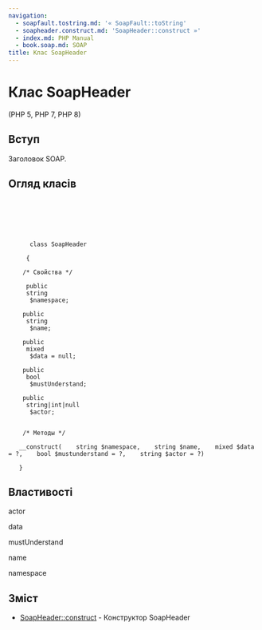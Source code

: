 ```yaml
---
navigation:
  - soapfault.tostring.md: '« SoapFault::toString'
  - soapheader.construct.md: 'SoapHeader::construct »'
  - index.md: PHP Manual
  - book.soap.md: SOAP
title: Клас SoapHeader
---
```

# Клас SoapHeader

(PHP 5, PHP 7, PHP 8)

## Вступ

Заголовок SOAP.

## Огляд класів

```synopsis

     
    

    
     
      class SoapHeader
     
     {

    /* Свойства */
    
     public
     string
      $namespace;

    public
     string
      $name;

    public
     mixed
      $data = null;

    public
     bool
      $mustUnderstand;

    public
     string|int|null
      $actor;


    /* Методы */
    
   __construct(    string $namespace,    string $name,    mixed $data = ?,    bool $mustunderstand = ?,    string $actor = ?)

   }
```

## Властивості

actor

data

mustUnderstand

name

namespace

## Зміст

-   [SoapHeader::construct](soapheader.construct.md) - Конструктор SoapHeader
